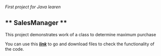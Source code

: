 ###### First project for Java learen

## ** SalesManager ** 

This project demonstrates work of a class to determine maximum purchase

You can use this __*[link](https://github.com/AlexeyIvanov1981/SalesRepo.git)*__ to go and download files to check the functionality of the code.
